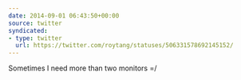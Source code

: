 ```yaml
---
date: 2014-09-01 06:43:50+00:00
source: twitter
syndicated:
- type: twitter
  url: https://twitter.com/roytang/statuses/506331578692145152/
---
```


Sometimes I need more than two monitors =/